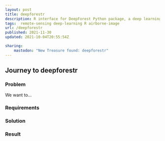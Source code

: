 ```yaml
---
layout: post
title: deepforestr
description: R interface for DeepForest Python package, a deep learning package detecting individual organisms in airborne RGB images.
tags:  remote-sensing deep-learning R airborne-image
url: /deepforestr
published: 2021-11-30
updated: 2021-10-04T20:55:54Z

sharing:
    mastodon: "New Treasure found: deepforestr"
---
```


## Journey to deepforestr

### Problem

We want to... 

### Requirements

### Solution

### Result